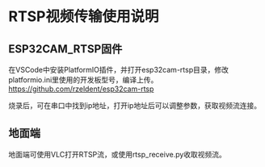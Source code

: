 # RTSP视频传输使用说明

## ESP32CAM_RTSP固件

在VSCode中安装PlatformIO插件，并打开esp32cam-rtsp目录，修改platformio.ini里使用的开发板型号，编译上传。https://github.com/rzeldent/esp32cam-rtsp

烧录后，可在串口中找到ip地址，打开ip地址后可以调整参数，获取视频流连接。

## 地面端

地面端可使用VLC打开RTSP流，或使用rtsp_receive.py收取视频流。